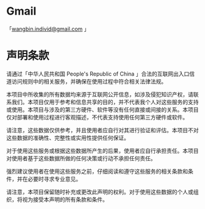 # Gmail
「wangbin.individ@gmail.com 」
# 声明条款
请通过「中华人民共和国 People's Republic of China 」合法的互联网出入口信道访问规则中的相关服务，并确保在使用过程中符合相关法律法规。

本项目中所收集的所有数据均来源于互联网公开信息，如涉及侵犯知识产权，请联系我们。本项目仅用于参考和信息共享的目的，并不代表我个人对这些服务的支持或使用。本项目与涉及的第三方硬件、软件等没有任何直接或间接的关系。本项目仅对部署和使用过程进行客观描述，不代表支持使用任何第三方硬件或软件。

请注意，这些数据仅供参考，并且使用者应自行对其进行验证和评估。本项目不对这些数据的准确性、完整性或实用性提供任何保证。

对于使用这些服务或根据这些数据所产生的后果，使用者应自行承担责任。本项目对使用者基于这些数据所做的任何决策或行动不承担任何责任。

强烈建议使用者在使用这些服务之前，仔细阅读和遵守这些服务的相关条款和条件，并在必要时寻求专业意见。

请注意，本项目保留随时补充或更改此声明的权利。对于使用这些数据的个人或组织，将视为接受本声明的所有条款和条件。
